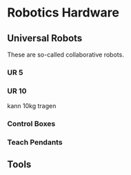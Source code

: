 # Robotics Hardware

## Universal Robots 

These are so-called collaborative robots. 

### UR 5


### UR 10

kann 10kg tragen

### Control Boxes


### Teach Pendants


## Tools 

